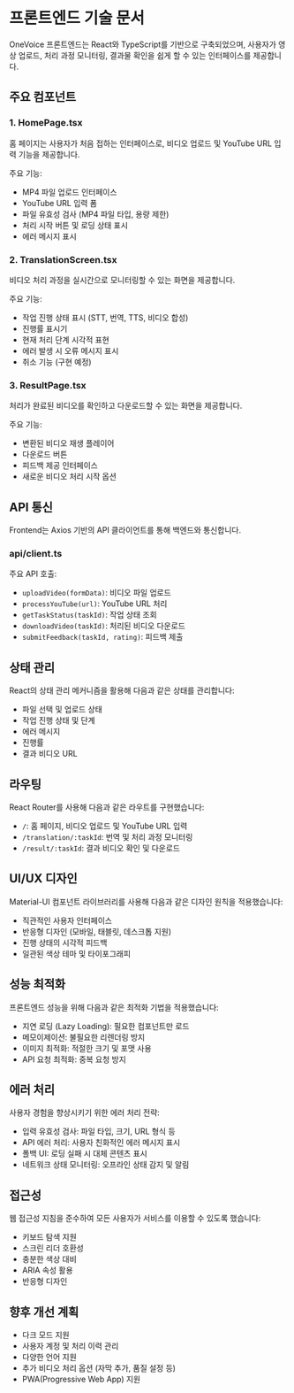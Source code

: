 # 프론트엔드 기술 문서

OneVoice 프론트엔드는 React와 TypeScript를 기반으로 구축되었으며, 사용자가 영상 업로드, 처리 과정 모니터링, 결과물 확인을 쉽게 할 수 있는 인터페이스를 제공합니다.

## 주요 컴포넌트

### 1. HomePage.tsx

홈 페이지는 사용자가 처음 접하는 인터페이스로, 비디오 업로드 및 YouTube URL 입력 기능을 제공합니다.

주요 기능:
- MP4 파일 업로드 인터페이스
- YouTube URL 입력 폼
- 파일 유효성 검사 (MP4 파일 타입, 용량 제한)
- 처리 시작 버튼 및 로딩 상태 표시
- 에러 메시지 표시

### 2. TranslationScreen.tsx

비디오 처리 과정을 실시간으로 모니터링할 수 있는 화면을 제공합니다.

주요 기능:
- 작업 진행 상태 표시 (STT, 번역, TTS, 비디오 합성)
- 진행률 표시기
- 현재 처리 단계 시각적 표현
- 에러 발생 시 오류 메시지 표시
- 취소 기능 (구현 예정)

### 3. ResultPage.tsx

처리가 완료된 비디오를 확인하고 다운로드할 수 있는 화면을 제공합니다.

주요 기능:
- 변환된 비디오 재생 플레이어
- 다운로드 버튼
- 피드백 제공 인터페이스
- 새로운 비디오 처리 시작 옵션

## API 통신

Frontend는 Axios 기반의 API 클라이언트를 통해 백엔드와 통신합니다.

### api/client.ts

주요 API 호출:
- `uploadVideo(formData)`: 비디오 파일 업로드
- `processYouTube(url)`: YouTube URL 처리
- `getTaskStatus(taskId)`: 작업 상태 조회
- `downloadVideo(taskId)`: 처리된 비디오 다운로드
- `submitFeedback(taskId, rating)`: 피드백 제출

## 상태 관리

React의 상태 관리 메커니즘을 활용해 다음과 같은 상태를 관리합니다:

- 파일 선택 및 업로드 상태
- 작업 진행 상태 및 단계
- 에러 메시지
- 진행률
- 결과 비디오 URL

## 라우팅

React Router를 사용해 다음과 같은 라우트를 구현했습니다:

- `/`: 홈 페이지, 비디오 업로드 및 YouTube URL 입력
- `/translation/:taskId`: 번역 및 처리 과정 모니터링
- `/result/:taskId`: 결과 비디오 확인 및 다운로드

## UI/UX 디자인

Material-UI 컴포넌트 라이브러리를 사용해 다음과 같은 디자인 원칙을 적용했습니다:

- 직관적인 사용자 인터페이스
- 반응형 디자인 (모바일, 태블릿, 데스크톱 지원)
- 진행 상태의 시각적 피드백
- 일관된 색상 테마 및 타이포그래피

## 성능 최적화

프론트엔드 성능을 위해 다음과 같은 최적화 기법을 적용했습니다:

- 지연 로딩 (Lazy Loading): 필요한 컴포넌트만 로드
- 메모이제이션: 불필요한 리렌더링 방지
- 이미지 최적화: 적절한 크기 및 포맷 사용
- API 요청 최적화: 중복 요청 방지

## 에러 처리

사용자 경험을 향상시키기 위한 에러 처리 전략:

- 입력 유효성 검사: 파일 타입, 크기, URL 형식 등
- API 에러 처리: 사용자 친화적인 에러 메시지 표시
- 폴백 UI: 로딩 실패 시 대체 콘텐츠 표시
- 네트워크 상태 모니터링: 오프라인 상태 감지 및 알림

## 접근성

웹 접근성 지침을 준수하여 모든 사용자가 서비스를 이용할 수 있도록 했습니다:

- 키보드 탐색 지원
- 스크린 리더 호환성
- 충분한 색상 대비
- ARIA 속성 활용
- 반응형 디자인

## 향후 개선 계획

- 다크 모드 지원
- 사용자 계정 및 처리 이력 관리
- 다양한 언어 지원
- 추가 비디오 처리 옵션 (자막 추가, 품질 설정 등)
- PWA(Progressive Web App) 지원 